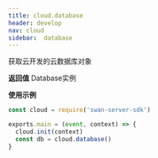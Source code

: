 ```yaml
---
title: cloud.database
header: develop
nav: cloud
sidebar:  database
---
```


 
获取云开发的云数据库对象


**返回值**
Database实例


**使用示例**
``` js
const cloud = require('swan-server-sdk')

exports.main = (event, context) => {
  cloud.init(context)
  const db = cloud.database()
}
```
